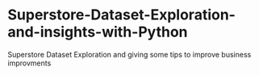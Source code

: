 # Superstore-Dataset-Exploration-and-insights-with-Python
Superstore Dataset Exploration and giving some tips to improve business improvments

